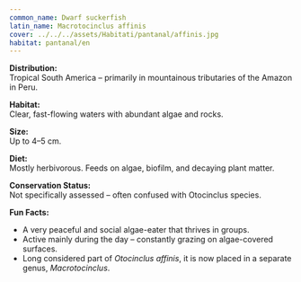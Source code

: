 ```yaml
---
common_name: Dwarf suckerfish
latin_name: Macrotocinclus affinis
cover: ../../../assets/Habitati/pantanal/affinis.jpg
habitat: pantanal/en
---
```

**Distribution:**  
Tropical South America – primarily in mountainous tributaries of the Amazon in Peru.

**Habitat:**  
Clear, fast-flowing waters with abundant algae and rocks.

**Size:**  
Up to 4–5 cm.

**Diet:**  
Mostly herbivorous. Feeds on algae, biofilm, and decaying plant matter.

**Conservation Status:**  
Not specifically assessed – often confused with Otocinclus species.

**Fun Facts:**  
- A very peaceful and social algae-eater that thrives in groups.  
- Active mainly during the day – constantly grazing on algae-covered surfaces.  
- Long considered part of *Otocinclus affinis*, it is now placed in a separate genus, *Macrotocinclus*.
